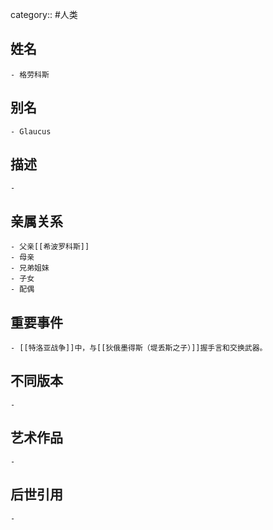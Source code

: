 category:: #人类
## 姓名
	- 格劳科斯
## 别名
	- Glaucus
## 描述
	-
## 亲属关系
	- 父亲[[希波罗科斯]]
	- 母亲
	- 兄弟姐妹
	- 子女
	- 配偶
## 重要事件
	- [[特洛亚战争]]中，与[[狄俄墨得斯（堤丢斯之子）]]握手言和交换武器。
## 不同版本
	-
## 艺术作品
	-
## 后世引用
	-
